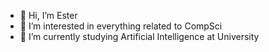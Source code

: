 - 👋 Hi, I’m Ester
- 👀 I’m interested in everything related to CompSci
- 🌱 I’m currently studying Artificial Intelligence at University

<!---
burraco135/burraco135 is a ✨ special ✨ repository because its `README.md` (this file) appears on your GitHub profile.
You can click the Preview link to take a look at your changes.
--->
